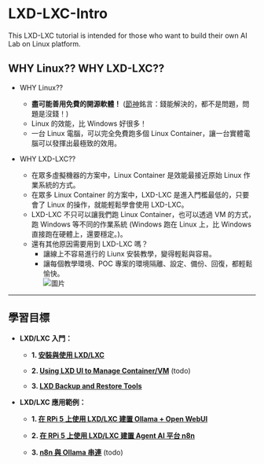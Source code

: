 # LXD-LXC-Intro
This LXD-LXC tutorial is intended for those who want to build their own AI Lab on Linux platform.

## WHY Linux?? WHY LXD-LXC??
- WHY Linux??
  - **盡可能善用免費的開源軟體！** ([節神](https://blog.jason.tools/)銘言：錢能解決的，都不是問題，問題是沒錢！)
  - Linux 的效能，比 Windows 好很多！
  - 一台 Linux 電腦，可以完全免費跑多個 Linux Container，讓一台實體電腦可以發揮出最極致的效用。

- WHY LXD-LXC??
  - 在眾多虛擬機器的方案中，Linux Container 是效能最接近原始 Linux 作業系統的方式。
  - 在眾多 Linux Container 的方案中，LXD-LXC 是進入門檻最低的，只要會了 Linux 的操作，就能輕鬆學會使用 LXD-LXC。
  - LXD-LXC 不只可以讓我們跑 Linux Container，也可以透過 VM 的方式，跑 Windows 等不同的作業系統 (Windows 跑在 Linux 上，比 Windows 直接跑在硬體上，還要穩定。)。
  - 還有其他原因需要用到 LXD-LXC 嗎？<br>
    - 讓線上不容易進行的 Liunx 安裝教學，變得輕鬆與容易。
    - 讓每個教學環境、POC 專案的環境隔離、設定、備份、回復，都輕鬆愉快。<br>
       ![圖片](https://github.com/user-attachments/assets/2d1d494d-3386-4dd7-8041-64d88c1de0db)


---
## 學習目標

- **LXD/LXC 入門：**
  - **1. [安裝與使用 LXD/LXC](https://github.com/robmlee/LXD-LXC-Intro/blob/main/10.%20Install%20LXD-LXC.md)**
  
  - **2. [Using LXD UI to Manage Container/VM](https://github.com/robmlee/LXD-LXC-Intro/blob/main/11.%20Using_LXD_UI.md)**
  (todo)

  - **3. [LXD Backup and Restore Tools](https://github.com/robmlee/LXD-LXC-Intro/blob/main/12.%20LXD_Container_Backup_Restore_Tools.md)**

- **LXD/LXC 應用範例：**
  - **1. [在 RPi 5 上使用 LXD/LXC 建置 Ollama + Open WebUI](https://github.com/robmlee/LXD-LXC-Intro/blob/main/20.%20Install%20Ollama%20and%20OpenWebUI.md)**

  - **2. [在 RPi 5 上使用 LXD/LXC 建置 Agent AI 平台 n8n](https://github.com/robmlee/LXD-LXC-Intro/blob/main/30.%20Install%20n8n.md)**

  - **3. [n8n 與 Ollama 串連](https://github.com/robmlee/LXD-LXC-Intro/blob/main/40.%20Link%20n8n%20node%20to%20Ollama.md)**
  (todo)
 
